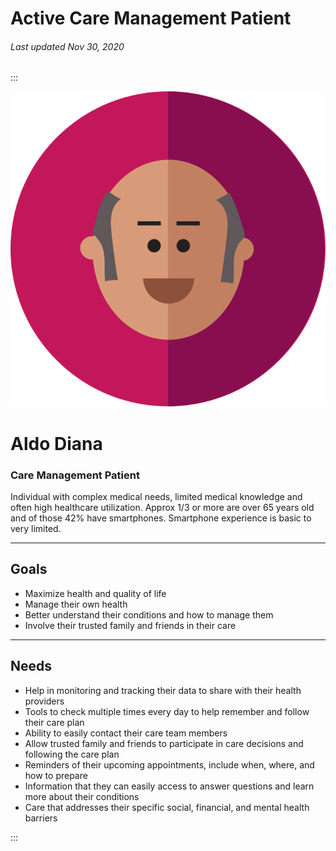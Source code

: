 # Active Care Management Patient

###### Last updated Nov 30, 2020

:::

<div class="persona-header">

![Avatar Image](./assets/avatars/avatar56.svg)

<div>

# Aldo Diana

### Care Management Patient

Individual with complex medical needs, limited medical knowledge and often high healthcare utilization.  Approx 1/3 or more are over 65 years old and of those 42% have smartphones.  Smartphone experience is basic to very limited.

</div>

</div>

---

## Goals

-   Maximize health and quality of life
-   Manage their own health
-   Better understand their conditions and how to manage them
-   Involve their trusted family and friends in their care

---

## Needs

-   Help in monitoring and tracking their data to share with their health providers
-   Tools to check multiple times every day to help remember and follow their care plan
-   Ability to easily contact their care team members
-   Allow trusted family and friends to participate in care decisions and following the care plan
-   Reminders of their upcoming appointments, include when, where, and how to prepare
-   Information that they can easily access to answer questions and learn more about their conditions
-   Care that addresses their specific social, financial, and mental health barriers

:::
